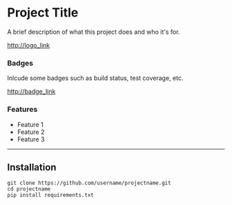 # Project Title

A brief description of what this project does and who it's for.


<http://logo_link>

### Badges

Inlcude some badges such as build status, test coverage, etc.

<http://badge_link>

### Features

* Feature 1
* Feature 2
* Feature 3

----

## Installation

```
git clone https://github.com/username/projectname.git
cd projectname
pip install requirements.txt 
```

